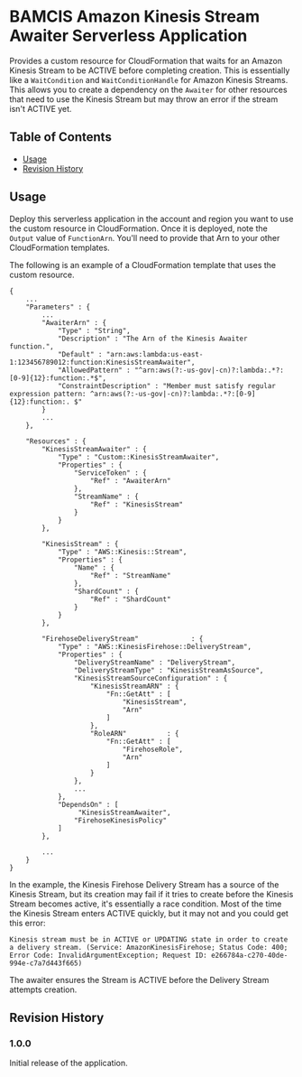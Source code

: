 # BAMCIS Amazon Kinesis Stream Awaiter Serverless Application

Provides a custom resource for CloudFormation that waits for an Amazon Kinesis Stream to be ACTIVE before completing creation. This is essentially like a `WaitCondition` and `WaitConditionHandle` for Amazon Kinesis Streams. This allows you to create a dependency on the `Awaiter` for other resources that need to use the Kinesis Stream but may throw an error if the stream isn't ACTIVE yet.

## Table of Contents
- [Usage](#usage)
- [Revision History](#revision-history)

## Usage

Deploy this serverless application in the account and region you want to use the custom resource in CloudFormation. Once it is deployed, note the `Output` value of `FunctionArn`. You'll need to provide that Arn to your other CloudFormation templates.

The following is an example of a CloudFormation template that uses the custom resource.

    {
        ...
        "Parameters" : {
            ...
            "AwaiterArn" : {
                "Type" : "String",
                "Description" : "The Arn of the Kinesis Awaiter function.",
                "Default" : "arn:aws:lambda:us-east-1:123456789012:function:KinesisStreamAwaiter",
                "AllowedPattern" : "^arn:aws(?:-us-gov|-cn)?:lambda:.*?:[0-9]{12}:function:.*$",
                "ConstraintDescription" : "Member must satisfy regular expression pattern: ^arn:aws(?:-us-gov|-cn)?:lambda:.*?:[0-9]{12}:function:. $"
            }
            ...
        },
        
        "Resources" : {
            "KinesisStreamAwaiter" : {
                "Type" : "Custom::KinesisStreamAwaiter",
                "Properties" : {
                    "ServiceToken" : {
                        "Ref" : "AwaiterArn"
                    },
                    "StreamName" : {
                        "Ref" : "KinesisStream"
                    }
                }
            },
         
            "KinesisStream" : {
                "Type" : "AWS::Kinesis::Stream",
                "Properties" : {
                    "Name" : {
                        "Ref" : "StreamName"
                    },
                    "ShardCount" : {
                        "Ref" : "ShardCount"
                    }
                }
            },
         
            "FirehoseDeliveryStream"             : {
                "Type" : "AWS::KinesisFirehose::DeliveryStream",
                "Properties" : {
                    "DeliveryStreamName" : "DeliveryStream",
                    "DeliveryStreamType" : "KinesisStreamAsSource",
                    "KinesisStreamSourceConfiguration" : {
                        "KinesisStreamARN" : {
                            "Fn::GetAtt" : [
                                "KinesisStream",
                                "Arn"
                            ]
                        },
                        "RoleARN"          : {
                            "Fn::GetAtt" : [
                                "FirehoseRole",
                                "Arn"
                            ]
                        }
                    },
                    ...
                },
                "DependsOn" : [
        	         "KinesisStreamAwaiter",
                    "FirehoseKinesisPolicy"
                ]
            },
        
            ...
        }
    }

In the example, the Kinesis Firehose Delivery Stream has a source of the Kinesis Stream, but its creation may fail if it tries to create before the Kinesis Stream becomes active, it's essentially a race condition. Most of the time the Kinesis Stream enters ACTIVE quickly, but it may not and you could get this error:

    Kinesis stream must be in ACTIVE or UPDATING state in order to create a delivery stream. (Service: AmazonKinesisFirehose; Status Code: 400; Error Code: InvalidArgumentException; Request ID: e266784a-c270-40de-994e-c7a7d443f665)

The awaiter ensures the Stream is ACTIVE before the Delivery Stream attempts creation.

## Revision History

### 1.0.0
Initial release of the application.
